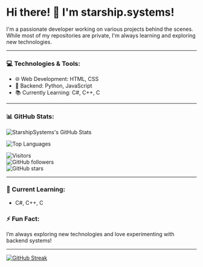 # Hi there! 👋 I'm starship.systems!

I'm a passionate developer working on various projects behind the scenes. While most of my repositories are private, I'm always learning and exploring new technologies.

---

### 💻 Technologies & Tools:
- 🌐 Web Development: HTML, CSS
- 🐍 Backend: Python, JavaScript
- 📚 Currently Learning: C#, C++, C

---

### 📊 GitHub Stats:

![StarshipSystems's GitHub Stats](https://github-readme-stats.vercel.app/api?username=starshipsystems&show_icons=true&theme=radical)

![Top Languages](https://github-readme-stats.vercel.app/api/top-langs/?username=starshipsystems&layout=compact&theme=radical)

![Visitors](https://komarev.com/ghpvc/?username=starshipsystems&color=blueviolet)  
![GitHub followers](https://img.shields.io/github/followers/starshipsystems?label=Follow&style=social)  
![GitHub stars](https://img.shields.io/github/stars/starshipsystems?affiliations=OWNER%2CCOLLABORATOR)

---

### 🌱 Current Learning:
- C#, C++, C

### ⚡ Fun Fact:
I’m always exploring new technologies and love experimenting with backend systems!

---

[![GitHub Streak](http://github-readme-streak-stats.herokuapp.com?user=starshipsystems&theme=radical)](https://git.io/streak-stats)
